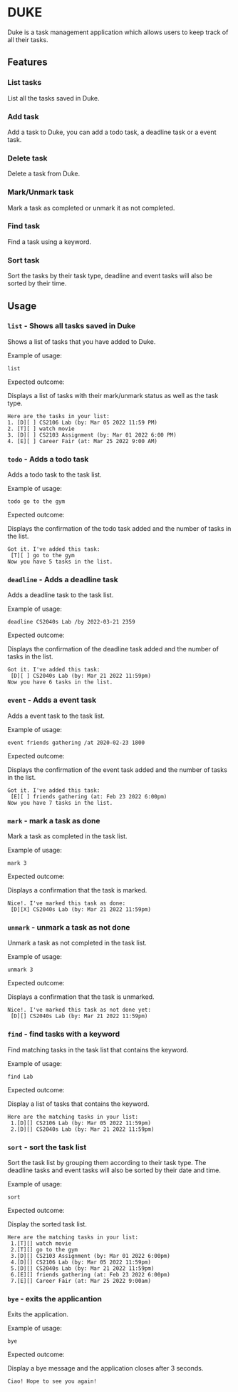 # DUKE
Duke is a task management application which allows users to keep track of all their tasks.

## Features 

### List tasks

List all the tasks saved in Duke.

### Add task

Add a task to Duke, you can add a todo task, a deadline task or a event task.

### Delete task

Delete a task from Duke.

### Mark/Unmark task

Mark a task as completed or unmark it as not completed.

### Find task

Find a task using a keyword.

### Sort task

Sort the tasks by their task type, deadline and event tasks will also be sorted by their time.

## Usage

### `list` - Shows all tasks saved in Duke

Shows a list of tasks that you have added to Duke.

Example of usage: 

`list`

Expected outcome:

Displays a list of tasks with their mark/unmark status as well as the task type.

```
Here are the tasks in your list:
1. [D][ ] CS2106 Lab (by: Mar 05 2022 11:59 PM)
2. [T][ ] watch movie
3. [D][ ] CS2103 Assignment (by: Mar 01 2022 6:00 PM)
4. [E][ ] Career Fair (at: Mar 25 2022 9:00 AM)
```
### `todo` - Adds a todo task

Adds a todo task to the task list.

Example of usage: 

`todo go to the gym`

Expected outcome:

Displays the confirmation of the todo task added and the number of tasks in the list.

```
Got it. I've added this task:
 [T][ ] go to the gym
Now you have 5 tasks in the list.
```
### `deadline` - Adds a deadline task

Adds a deadline task to the task list.

Example of usage: 

`deadline CS2040s Lab /by 2022-03-21 2359`

Expected outcome:

Displays the confirmation of the deadline task added and the number of tasks in the list.

```
Got it. I've added this task:
 [D][ ] CS2040s Lab (by: Mar 21 2022 11:59pm)
Now you have 6 tasks in the list.
```
### `event` - Adds a event task

Adds a event task to the task list.

Example of usage: 

`event friends gathering /at 2020-02-23 1800`

Expected outcome:

Displays the confirmation of the event task added and the number of tasks in the list.

```
Got it. I've added this task:
 [E][ ] friends gathering (at: Feb 23 2022 6:00pm)
Now you have 7 tasks in the list.
```
### `mark` - mark a task as done

Mark a task as completed in the task list.

Example of usage: 

`mark 3`

Expected outcome:

Displays a confirmation that the task is marked.

```
Nice!. I've marked this task as done:
 [D][X] CS2040s Lab (by: Mar 21 2022 11:59pm)
```
### `unmark` - unmark a task as not done

Unmark a task as not completed in the task list.

Example of usage: 

`unmark 3`

Expected outcome:

Displays a confirmation that the task is unmarked.

```
Nice!. I've marked this task as not done yet:
 [D][] CS2040s Lab (by: Mar 21 2022 11:59pm)
```
### `find` - find tasks with a keyword

Find matching tasks in the task list that contains the keyword.

Example of usage: 

`find Lab`

Expected outcome:

Display a list of tasks that contains the keyword.

```
Here are the matching tasks in your list:
 1.[D][] CS2106 Lab (by: Mar 05 2022 11:59pm)
 2.[D][] CS2040s Lab (by: Mar 21 2022 11:59pm)
```

### `sort` - sort the task list

Sort the task list by grouping them according to their task type. The deadline tasks and event tasks will also be sorted by their date and time.

Example of usage: 

`sort`

Expected outcome:

Display the sorted task list.

```
Here are the matching tasks in your list:
 1.[T][] watch movie
 2.[T][] go to the gym
 3.[D][] CS2103 Assignment (by: Mar 01 2022 6:00pm)
 4.[D][] CS2106 Lab (by: Mar 05 2022 11:59pm)
 5.[D][] CS2040s Lab (by: Mar 21 2022 11:59pm)
 6.[E][] friends gathering (at: Feb 23 2022 6:00pm)
 7.[E][] Career Fair (at: Mar 25 2022 9:00am)
```
### `bye` - exits the applicantion

Exits the application.

Example of usage: 

`bye`

Expected outcome:

Display a bye message and the application closes after 3 seconds.

```
Ciao! Hope to see you again!
```
